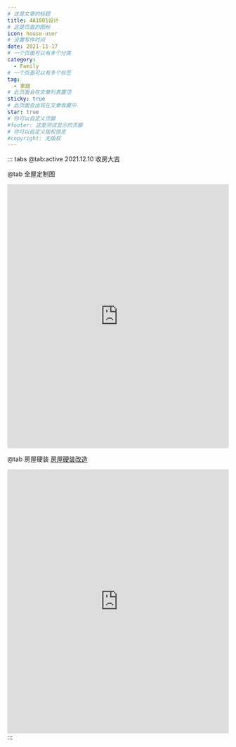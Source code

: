 ```yaml
---
# 这是文章的标题
title: 4A1801设计
# 这是页面的图标
icon: house-user
# 设置写作时间
date: 2021-11-17
# 一个页面可以有多个分类
category:
  - Family
# 一个页面可以有多个标签
tag:
  - 家庭
# 此页面会在文章列表置顶
sticky: true
# 此页面会出现在文章收藏中
star: true
# 你可以自定义页脚
#footer: 这是测试显示的页脚
# 你可以自定义版权信息
#copyright: 无版权
---
```


::: tabs
@tab:active 2021.12.10 收房大吉
<ArtPlayer src="/assets/video/2021.12.10正式收房.mp4" />



@tab 全屋定制图
<iframe  
 height=600 
 width=100% 
 src="https://720.3vjia.com/S91836485"  
 frameborder=0  
 allowfullscreen>
 </iframe>


@tab 房屋硬装
[房屋硬装改造](http://ddns.4a1801.life:5244/Onedrive-4A1801/%E7%85%A7%E7%89%87/%E4%BD%B3%E5%85%86%E4%B8%9A%E5%BE%A1%E6%99%AF%E4%BD%B3%E5%9B%AD%E9%AA%8C%E6%88%BF/%E7%A1%AC%E8%A3%85%E8%AE%B0%E5%BD%95)
<iframe  
 height=600 
 width=100% 
 src="http://ddns.4a1801.life:5244/Onedrive-4A1801/%E7%85%A7%E7%89%87/%E4%BD%B3%E5%85%86%E4%B8%9A%E5%BE%A1%E6%99%AF%E4%BD%B3%E5%9B%AD%E9%AA%8C%E6%88%BF/%E7%A1%AC%E8%A3%85%E8%AE%B0%E5%BD%95"  
 frameborder=0  
 allowfullscreen>
 </iframe>
 :::



